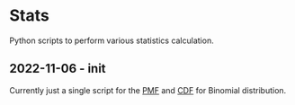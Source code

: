 # Stats

Python scripts to perform various statistics calculation. 

## 2022-11-06 - init
Currently just a single script for the [PMF](https://en.wikipedia.org/wiki/Binomial_distribution#Probability_mass_function) and [CDF](https://en.wikipedia.org/wiki/Binomial_distribution#Cumulative_distribution_function) for Binomial distribution. 
